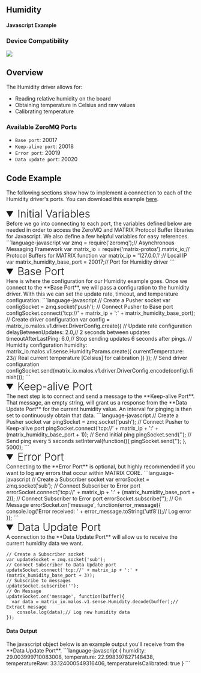 <h2 style="padding-top:0">Humidity</h2>
<h4 style="padding-top:0">Javascript Example</h4>

### Device Compatibility
<img class="creator-compatibility-icon" src="../../img/creator-icon.svg">

## Overview

The Humidity driver allows for:

* Reading relative humidity on the board
* Obtaining temperature in Celsius and raw values
* Calibrating temperature

<h3 style="padding-top:0">Available ZeroMQ Ports</h3>

* `Base port`: 20017
* `Keep-alive port`: 20018
* `Error port`: 20019
* `Data update port`: 20020

## Code Example
The following sections show how to implement a connection to each of the Humidity driver's ports. You can download this example <a href="https://github.com/matrix-io/matrix-core-examples/blob/master/javascript/humidity.js" target="_blank">here</a>.

<!-- Initial Variables -->
<details open>
<summary style="font-size: 1.75rem; font-weight: 300;">Initial Variables</summary>
Before we go into connecting to each port, the variables defined below are needed in order to access the ZeroMQ and MATRIX Protocol Buffer libraries for Javascript. We also define a few helpful variables for easy references.
```language-javascript
var zmq = require('zeromq');// Asynchronous Messaging Framework
var matrix_io = require('matrix-protos').matrix_io;// Protocol Buffers for MATRIX function
var matrix_ip = '127.0.0.1';// Local IP
var matrix_humidity_base_port = 20017;// Port for Humidity driver
```
</details>

<!-- Base PORT -->
<details open>
<summary style="font-size: 1.75rem; font-weight: 300;">Base Port</summary>
Here is where the configuration for our Humidity example goes. Once we connect to the **Base Port**, we will pass a configuration to the humidity driver. With this we can set the update rate, timeout, and temperature configuration.
```language-javascript
// Create a Pusher socket
var configSocket = zmq.socket('push');
// Connect Pusher to Base port
configSocket.connect('tcp://' + matrix_ip + ':' + matrix_humidity_base_port);
// Create driver configuration
var config = matrix_io.malos.v1.driver.DriverConfig.create({
  // Update rate configuration
  delayBetweenUpdates: 2.0,// 2 seconds between updates
  timeoutAfterLastPing: 6.0,// Stop sending updates 6 seconds after pings.
  // Humidity configuration
  humidity: matrix_io.malos.v1.sense.HumidityParams.create({
    currentTemperature: 23// Real current temperature [Celsius] for calibration 
  })
});
// Send driver configuration
configSocket.send(matrix_io.malos.v1.driver.DriverConfig.encode(config).finish());
```
</details>

<!-- Keep-alive PORT -->
<details open>
<summary style="font-size: 1.75rem; font-weight: 300;">Keep-alive Port</summary>
The next step is to connect and send a message to the **Keep-alive Port**. That message, an empty string, will grant us a response from the **Data Update Port** for the current humidity value. An interval for pinging is then set to continuously obtain that data.
```language-javascript
// Create a Pusher socket
var pingSocket = zmq.socket('push');
// Connect Pusher to Keep-alive port
pingSocket.connect('tcp://' + matrix_ip + ':' + (matrix_humidity_base_port + 1));
// Send initial ping
pingSocket.send('');
// Send ping every 5 seconds
setInterval(function(){
  pingSocket.send('');
}, 5000);
```
</details>

<!-- Error PORT -->
<details open>
<summary style="font-size: 1.75rem; font-weight: 300;">Error Port</summary>
Connecting to the **Error Port** is optional, but highly recommended if you want to log any errors that occur within MATRIX CORE.
```language-javascript
// Create a Subscriber socket
var errorSocket = zmq.socket('sub');
// Connect Subscriber to Error port
errorSocket.connect('tcp://' + matrix_ip + ':' + (matrix_humidity_base_port + 2));
// Connect Subscriber to Error port
errorSocket.subscribe('');
// On Message
errorSocket.on('message', function(error_message){
  console.log('Error received: ' + error_message.toString('utf8'));// Log error
});
```
</details>

<!-- Data Update PORT -->
<details open>
<summary style="font-size: 1.75rem; font-weight: 300;">Data Update Port</summary>
A connection to the **Data Update Port** will allow us to receive the current humidity data we want.

```language-javascript
// Create a Subscriber socket
var updateSocket = zmq.socket('sub');
// Connect Subscriber to Data Update port
updateSocket.connect('tcp://' + matrix_ip + ':' + (matrix_humidity_base_port + 3));
// Subscribe to messages
updateSocket.subscribe('');
// On Message
updateSocket.on('message', function(buffer){
  var data = matrix_io.malos.v1.sense.Humidity.decode(buffer);// Extract message
	console.log(data);// Log new humidity data
});
```
<h4>Data Output</h4>
The javascript object below is an example output you'll receive from the **Data Update Port**.
```language-javascript
{
  humidity: 29.003999710083008,
  temperature: 22.998397827148438,
  temperatureRaw: 33.124000549316406,
  temperatureIsCalibrated: true 
}
```
</details>